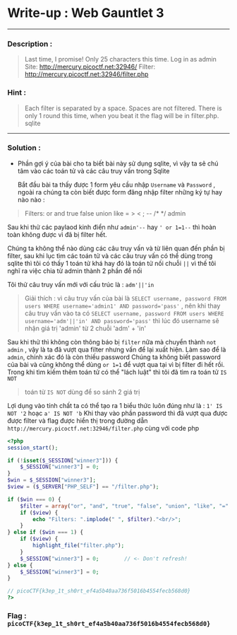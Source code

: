 # Write-up : Web Gauntlet 3
---
### Description :
> Last time, I promise! Only 25 characters this time. Log in as admin Site: http://mercury.picoctf.net:32946/ Filter: http://mercury.picoctf.net:32946/filter.php
### Hint :
> Each filter is separated by a space. Spaces are not filtered.
> There is only 1 round this time, when you beat it the flag will be in filter.php.
> sqlite
---
### Solution :
- Phần gợi ý của bài cho ta biết bài này sử dụng sqlite, vì vậy ta sẽ chú tâm vào các toán tử và các câu truy vấn trong Sqlite

  Bắt đầu bài ta thấy được 1 form yêu cầu nhập `` Username `` và `` Password `` , ngoài ra chúng ta còn biết được form đăng nhập filter những ký tự hay nào nào :
> Filters: or and true false union like = > < ; -- /* */ admin

Sau khi thử các paylaod kinh điển như `` admin'-- `` hay `` ' or 1=1-- `` thì hoàn toàn không được vì đã bị filter hết.

Chúng ta không thể nào dùng các câu truy vấn và từ liên quan đến phần bị filter, sau khi lục tìm các toán tử và các câu truy vấn có thể dùng trong sqlite thì tôi có thấy 1 toán tử khá hay đó là toán tử nối chuỗi `` || `` vì thế tôi nghĩ ra việc chia từ admin thành 2 phần để nối

Tôi thử câu truy vấn mới với cấu trúc là : ``` adm'||'in ```
> Giải thích : vì câu truy vấn của bài là `` SELECT username, password FROM users WHERE username='admin1' AND password='pass' `` , nên khi thay câu truy vấn vào ta có `` SELECT username, password FROM users WHERE username='adm'||'in' AND password='pass' `` thì lúc đó username sẽ nhận giá trị 'admin' từ 2 chuỗi 'adm' + 'in'

Sau khi thử thì không còn thông báo bị ` filter ` nữa mà chuyển thành ` not admin ` , vậy là ta đã vượt qua filter nhưng vấn để lại xuất hiện. Làm sao để là ` admin `, chính xác đó là còn thiếu password
Chúng ta không biết password của bài và cũng không thể dùng `` or 1=1 `` để vượt qua tại vì bị filter đi hết rồi.
Trong khi tìm kiếm thêm toán tử có thể "lách luật" thì tôi đã tìm ra toán tử `` IS NOT `` 
> toán từ `` IS NOT `` dùng để so sánh 2 giá trị

Lợi dụng vào tính chất ta có thể tạo ra 1 biểu thức luôn đúng như là : `` 1' IS NOT '2 `` hoạc `` a' IS NOT 'b `` 
Khi thay vào phần password thì đã vượt qua được được filter và flag được hiển thị trong đường dẫn `` http://mercury.picoctf.net:32946/filter.php `` cùng với code php  
```php
<?php
session_start();

if (!isset($_SESSION["winner3"])) {
    $_SESSION["winner3"] = 0;
}
$win = $_SESSION["winner3"];
$view = ($_SERVER["PHP_SELF"] == "/filter.php");

if ($win === 0) {
    $filter = array("or", "and", "true", "false", "union", "like", "=", ">", "<", ";", "--", "/*", "*/", "admin");
    if ($view) {
        echo "Filters: ".implode(" ", $filter)."<br/>";
    }
} else if ($win === 1) {
    if ($view) {
        highlight_file("filter.php");
    }
    $_SESSION["winner3"] = 0;        // <- Don't refresh!
} else {
    $_SESSION["winner3"] = 0;
}

// picoCTF{k3ep_1t_sh0rt_ef4a5b40aa736f5016b4554fecb568d0}
?>
```
### Flag : `` picoCTF{k3ep_1t_sh0rt_ef4a5b40aa736f5016b4554fecb568d0} ``
